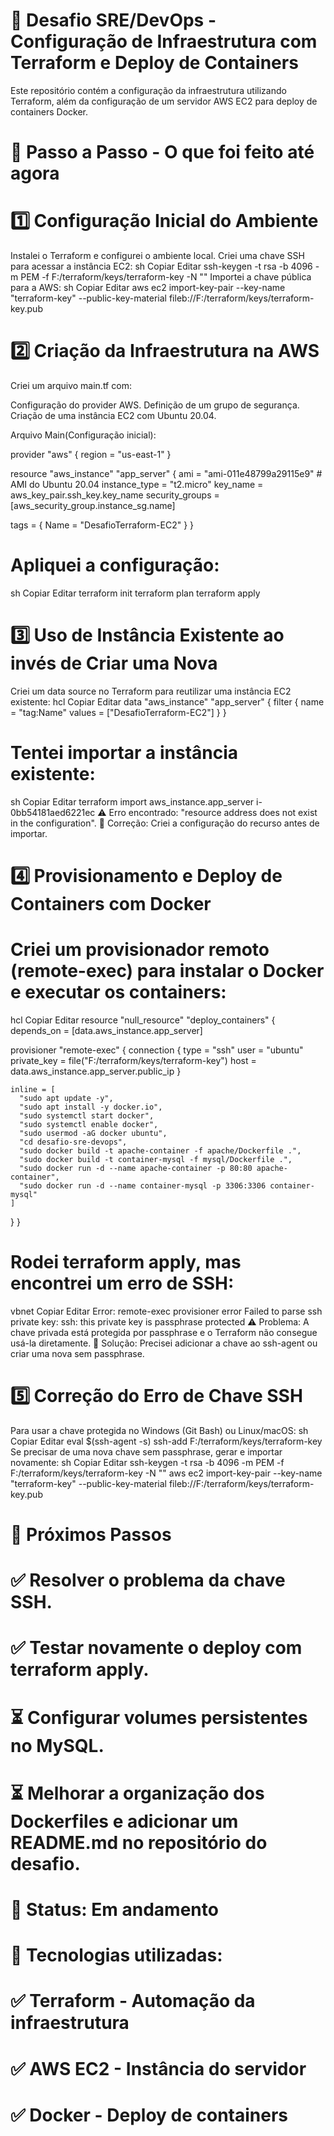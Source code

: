 
# 🚀 Desafio SRE/DevOps - Configuração de Infraestrutura com Terraform e Deploy de Containers
Este repositório contém a configuração da infraestrutura utilizando Terraform, além da configuração de um servidor AWS EC2 para deploy de containers Docker.

# 📌 Passo a Passo - O que foi feito até agora
# 1️⃣ Configuração Inicial do Ambiente
Instalei o Terraform e configurei o ambiente local.
Criei uma chave SSH para acessar a instância EC2:
sh
Copiar
Editar
ssh-keygen -t rsa -b 4096 -m PEM -f F:/terraform/keys/terraform-key -N ""
Importei a chave pública para a AWS:
sh
Copiar
Editar
aws ec2 import-key-pair --key-name "terraform-key" --public-key-material fileb://F:/terraform/keys/terraform-key.pub
# 2️⃣ Criação da Infraestrutura na AWS
Criei um arquivo main.tf com:

Configuração do provider AWS.
Definição de um grupo de segurança.
Criação de uma instância EC2 com Ubuntu 20.04.

Arquivo Main(Configuração inicial):

provider "aws" {
  region = "us-east-1"
}

resource "aws_instance" "app_server" {
  ami           = "ami-011e48799a29115e9" # AMI do Ubuntu 20.04
  instance_type = "t2.micro"
  key_name      = aws_key_pair.ssh_key.key_name
  security_groups = [aws_security_group.instance_sg.name]

  tags = {
    Name = "DesafioTerraform-EC2"
  }
}

# Apliquei a configuração:

sh
Copiar
Editar
terraform init
terraform plan
terraform apply
# 3️⃣ Uso de Instância Existente ao invés de Criar uma Nova
Criei um data source no Terraform para reutilizar uma instância EC2 existente:
hcl
Copiar
Editar
data "aws_instance" "app_server" {
  filter {
    name   = "tag:Name"
    values = ["DesafioTerraform-EC2"]
  }
}
# Tentei importar a instância existente:
sh
Copiar
Editar
terraform import aws_instance.app_server i-0bb54181aed6221ec
⚠️ Erro encontrado: "resource address does not exist in the configuration".
🔹 Correção: Criei a configuração do recurso antes de importar.
# 4️⃣ Provisionamento e Deploy de Containers com Docker
# Criei um provisionador remoto (remote-exec) para instalar o Docker e executar os containers:
hcl
Copiar
Editar
resource "null_resource" "deploy_containers" {
  depends_on = [data.aws_instance.app_server]

  provisioner "remote-exec" {
    connection {
      type        = "ssh"
      user        = "ubuntu"
      private_key = file("F:/terraform/keys/terraform-key")
      host        = data.aws_instance.app_server.public_ip
    }

    inline = [
      "sudo apt update -y",
      "sudo apt install -y docker.io",
      "sudo systemctl start docker",
      "sudo systemctl enable docker",
      "sudo usermod -aG docker ubuntu",
      "cd desafio-sre-devops",
      "sudo docker build -t apache-container -f apache/Dockerfile .",
      "sudo docker build -t container-mysql -f mysql/Dockerfile .",
      "sudo docker run -d --name apache-container -p 80:80 apache-container",
      "sudo docker run -d --name container-mysql -p 3306:3306 container-mysql"
    ]
  }
}
# Rodei terraform apply, mas encontrei um erro de SSH:
vbnet
Copiar
Editar
Error: remote-exec provisioner error
Failed to parse ssh private key: ssh: this private key is passphrase protected
⚠️ Problema: A chave privada está protegida por passphrase e o Terraform não consegue usá-la diretamente.
🔹 Solução: Precisei adicionar a chave ao ssh-agent ou criar uma nova sem passphrase.
# 5️⃣ Correção do Erro de Chave SSH
Para usar a chave protegida no Windows (Git Bash) ou Linux/macOS:
sh
Copiar
Editar
eval $(ssh-agent -s)
ssh-add F:/terraform/keys/terraform-key
Se precisar de uma nova chave sem passphrase, gerar e importar novamente:
sh
Copiar
Editar
ssh-keygen -t rsa -b 4096 -m PEM -f F:/terraform/keys/terraform-key -N ""
aws ec2 import-key-pair --key-name "terraform-key" --public-key-material fileb://F:/terraform/keys/terraform-key.pub
# 🚀 Próximos Passos
# ✅ Resolver o problema da chave SSH.
# ✅ Testar novamente o deploy com terraform apply.
# ⏳ Configurar volumes persistentes no MySQL.
# ⏳ Melhorar a organização dos Dockerfiles e adicionar um README.md no repositório do desafio.
# 📌 Status: Em andamento
# 📌 Tecnologias utilizadas:
# ✅ Terraform - Automação da infraestrutura
# ✅ AWS EC2 - Instância do servidor
# ✅ Docker - Deploy de containers
